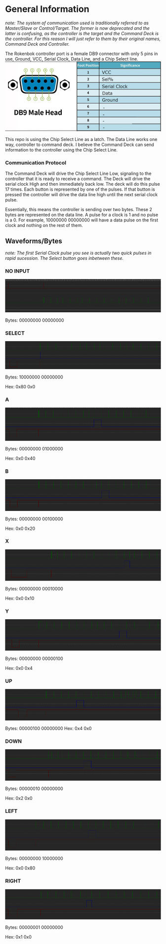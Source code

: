 # General Information 
*note: The system of communication used is traditionally referred to as Master/Slave or Control/Target. The former is now deprecated and the latter is confusing, as the controller is the target and the Command Deck is the controller. For this reason I will just refer to them by their original names, Command Deck and Controller.*


The Rokenbok controller port is a female DB9 connector with only 5 pins in use, Ground, VCC, Serial Clock, Data Line, and a Chip Select line. 
![Pinout](Controller_Pinout.png)

This repo is using the Chip Select Line as a latch. The Data Line works one way, controller to command deck. I believe the Command Deck can send information to the controller using the Chip Select Line.

### Communication Protocol

The Command Deck will drive the Chip Select Line Low, signaling to the controller that it is ready to receive a command. The Deck will drive the serial clock High and then immediately back low. The deck will do this pulse 17 times. Each button is represented by one of the pulses. If that button is pressed the controller will drive the data line high until the next serial clock pulse. 

Essentially, this means the controller is sending over two bytes. These 2 bytes are represented on the data line. A pulse for a clock is 1 and no pulse is a 0. For example, 10000000 00000000 will have a data pulse on the first clock and nothing on the rest of them.

## Waveforms/Bytes
*note: The first Serial Clock pulse you see is actually two quick pulses in rapid sucession. The Select button goes inbetween these.*

### NO INPUT
![NoInput](Waveforms/Nothing.png)

Bytes: 00000000 00000000

### SELECT

![SELECT](Waveforms/SELECT.png)

Bytes: 10000000 00000000

Hex: 0x80 0x0

### A
![A](Waveforms/A.png)

Bytes: 00000000 01000000

Hex: 0x0 0x40

### B

![B](Waveforms/B.png)

Bytes: 00000000 00100000

Hex: 0x0 0x20

### X

![X](Waveforms/X.png)

Bytes: 00000000 00010000

Hex: 0x0 0x10

### Y

![Y](Waveforms/Y.png)

Bytes: 00000000 00000100

Hex: 0x0 0x4

### UP

![UP](Waveforms/UP.png)

Bytes: 00000100 00000000
Hex: 0x4 0x0

### DOWN

![DOWN](Waveforms/DOWN.png)

Bytes: 00000010 00000000

Hex: 0x2 0x0

### LEFT

![LEFT](Waveforms/LEFT.png)

Bytes: 00000000 10000000

Hex: 0x0 0x80

### RIGHT

![RIGHT](Waveforms/RIGHT.png)

Bytes: 00000001 00000000

Hex: 0x1 0x0
